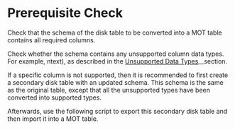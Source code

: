 # Prerequisite Check<a name="EN-US_TOPIC_0257867382"></a>

Check that the schema of the disk table to be converted into a MOT table contains all required columns.

Check whether the schema contains any unsupported column data types. For example, ntext\), as described in the  [Unsupported Data Types](unsupported-data-types.md#EN-US_TOPIC_0257867396)__section.

If a specific column is not supported, then it is recommended to first create a secondary disk table with an updated schema. This schema is the same as the original table, except that all the unsupported types have been converted into supported types.

Afterwards, use the following script to export this secondary disk table and then import it into a MOT table.

